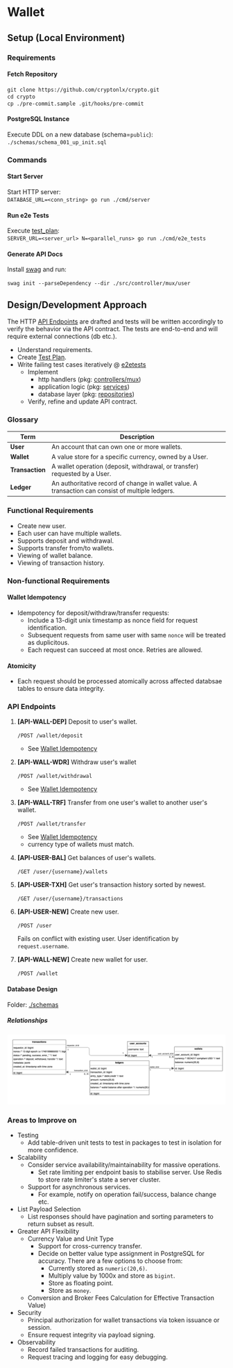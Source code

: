 # Wallet

## Setup (Local Environment)

### Requirements

#### Fetch Repository

``` /bin/sh
git clone https://github.com/cryptonlx/crypto.git
cd crypto
cp ./pre-commit.sample .git/hooks/pre-commit
```
#### PostgreSQL Instance

Execute DDL on a new database (schema=`public`):\
`./schemas/schema_001_up_init.sql`

### Commands

#### Start Server
Start HTTP server:\
`DATABASE_URL=<conn_string> go run ./cmd/server`

#### Run e2e Tests
Execute [test_plan](./test_plan.md):\
`SERVER_URL=<server_url> N=<parallel_runs> go run ./cmd/e2e_tests`

#### Generate API Docs

Install [swag](https://github.com/swaggo/swag) and run:

`swag init --parseDependency --dir ./src/controller/mux/user`

## Design/Development Approach

The HTTP [API Endpoints](#api-endpoints) are drafted and tests will be written accordingly to verify the behavior via the API contract.
The tests are end-to-end and will require external connections (db etc.).

- Understand requirements.
- Create [Test Plan](./test_plan.md).
- Write failing test cases iteratively @ [e2etests](./cmd/e2e_tests)
    - Implement
      - http handlers (pkg: [controllers/mux](./src/controllers/mux))
      - application logic (pkg: [services](./src/services))
      - database layer (pkg: [repositories](./src/repositories))
    - Verify, refine and update API contract.

### Glossary

  | **Term**        | Description                                                                                       |
  |-----------------| ------------------------------------------------------------------------------------------------- |
  | **User**        | An account that can own one or more wallets.                                                      |
  | **Wallet**      | A value store for a specific currency, owned by a User.                                           |
  | **Transaction** | A wallet operation (deposit, withdrawal, or transfer) requested by a User.                        |
  | **Ledger**      | An authoritative record of change in wallet value. A transaction can consist of multiple ledgers. |


### Functional Requirements

- Create new user.
- Each user can have multiple wallets.
- Supports deposit and withdrawal.
- Supports transfer from/to wallets.
- Viewing of wallet balance.
- Viewing of transaction history.


### Non-functional Requirements

#### Wallet Idempotency

- Idempotency for deposit/withdraw/transfer requests:
    - Include a 13-digit unix timestamp as nonce field for request identification.
    - Subsequent requests from same user with same `nonce` will be treated as duplicitous.
    - Each request can succeed at most once. Retries are allowed.

#### Atomicity

- Each request should be processed atomically across affected databsae tables to ensure data integrity.

### API Endpoints

1. **[API-WALL-DEP]** Deposit to user's wallet.

   `/POST /wallet/deposit`

    - See [Wallet Idempotency](#wallet-idempotency)
2. **[API-WALL-WDR]** Withdraw user's wallet

   `/POST /wallet/withdrawal`

    - See [Wallet Idempotency](#wallet-idempotency)
3. **[API-WALL-TRF]** Transfer from one user's wallet to another user's wallet.

   `/POST /wallet/transfer`

    - See [Wallet Idempotency](#wallet-idempotency)
    - currency type of wallets must match.
4. **[API-USER-BAL]** Get balances of user's wallets.

   `/GET /user/{username}/wallets`

5. **[API-USER-TXH]** Get user's transaction history sorted by newest.

   `/GET /user/{username}/transactions`

6. **[API-USER-NEW]** Create new user.

   `/POST /user`

   Fails on conflict with existing user. User identification by `request.username`.
7. **[API-WALL-NEW]** Create new wallet for user.

   `/POST /wallet`

#### Database Design

Folder: [./schemas](./schemas)

##### Relationships
![](./schemas/schema_001_init_relationship_model.png)

### Areas to Improve on

- Testing
    - Add table-driven unit tests to test in packages to test in isolation for more confidence.
- Scalability
    - Consider service availability/maintainability for massive operations.
        - Set rate limiting per endpoint basis to stabilise server. Use Redis to store rate limiter's state a server
          cluster.
    - Support for asynchronous services.
        - For example, notify on operation fail/success, balance change etc.
- List Payload Selection
    - List responses should have pagination and sorting parameters to return subset as result.
- Greater API Flexibility
    - Currency Value and Unit Type
        - Support for cross-currency transfer.
        - Decide on better value type assignment in PostgreSQL for accuracy. There are a few options to choose from:
            - Currently stored as `numeric(20,6)`.
            - Multiply value by 1000x and store as `bigint`.
            - Store as floating point.
            - Store as `money`.
    - Conversion and Broker Fees Calculation for Effective Transaction Value)
- Security
    - Principal authorization for wallet transactions via token issuance or session.
    - Ensure request integrity via payload signing.
- Observability
    - Record failed transactions for auditing.
    - Request tracing and logging for easy debugging.
